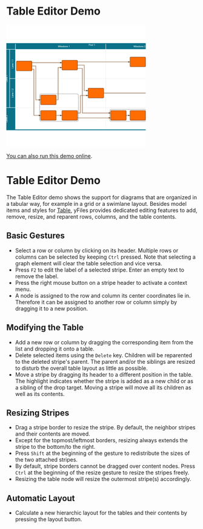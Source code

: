 # Table Editor Demo

<img src="../../resources/image/tableeditor.png" alt="demo-thumbnail" height="320"/>

[You can also run this demo online](https://live.yworks.com/demos/complete/tableeditor/index.html).

# Table Editor Demo

The Table Editor demo shows the support for diagrams that are organized in a tabular way, for example in a grid or a swimlane layout. Besides model items and styles for [Table](https://docs.yworks.com/yfileshtml/#/api/Table), yFiles provides dedicated editing features to add, remove, resize, and reparent rows, columns, and the table contents.

## Basic Gestures

- Select a row or column by clicking on its header. Multiple rows or columns can be selected by keeping `Ctrl` pressed. Note that selecting a graph element will clear the table selection and vice versa.
- Press `F2` to edit the label of a selected stripe. Enter an empty text to remove the label.
- Press the right mouse button on a stripe header to activate a context menu.
- A node is assigned to the row and column its center coordinates lie in. Therefore it can be assigned to another row or column simply by dragging it to a new position.

## Modifying the Table

- Add a new row or column by dragging the corresponding item from the list and dropping it onto a table.
- Delete selected items using the `Delete` key. Children will be reparented to the deleted stripe's parent. The parent and/or the siblings are resized to disturb the overall table layout as little as possible.
- Move a stripe by dragging its header to a different position in the table. The highlight indicates whether the stripe is added as a new child or as a sibling of the drop target. Moving a stripe will move all its children as well as its contents.

## Resizing Stripes

- Drag a stripe border to resize the stripe. By default, the neighbor stripes and their contents are moved.
- Except for the topmost/leftmost borders, resizing always extends the stripe to the bottom/to the right.
- Press `Shift` at the beginning of the gesture to redistribute the sizes of the two attached stripes.
- By default, stripe borders cannot be dragged over content nodes. Press `Ctrl` at the beginning of the resize gesture to resize the stripes freely.
- Resizing the table node will resize the outermost stripe(s) accordingly.

## Automatic Layout

- Calculate a new hierarchic layout for the tables and their contents by pressing the layout button.
